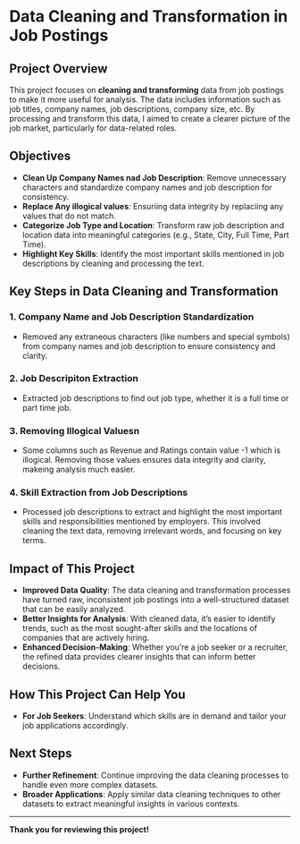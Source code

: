 # **Data Cleaning and Transformation in Job Postings**

## **Project Overview**

This project focuses on **cleaning and transforming** data from job postings to make it more useful for analysis. The data includes information such as job titles, company names, job descriptions, company size, etc. By processing and transform this data, I aimed to create a clearer picture of the job market, particularly for data-related roles.

## **Objectives**

- **Clean Up Company Names nad Job Description**: Remove unnecessary characters and standardize company names and job description for consistency.
- **Replace Any illogical values**: Ensuriing data integrity by replaciing any values that do not match.
- **Categorize Job Type and Location**: Transform raw job description and location data into meaningful categories (e.g., State, City, Full Time, Part Time).
- **Highlight Key Skills**: Identify the most important skills mentioned in job descriptions by cleaning and processing the text.

## **Key Steps in Data Cleaning and Transformation**

### 1. **Company Name and Job Description  Standardization**
   - Removed any extraneous characters (like numbers and special symbols) from company names and job description to ensure consistency and clarity.

### 2. **Job Descripiton Extraction**
   - Extracted job descriptions to find out job type, whether it is a full time or part time job.

### 3. **Removing Illogical Valuesn**
   - Some columns such as Revenue and Ratings contain value -1 which is illogical. Removing those values ensures data integrity and clarity, makeing analysis much easier.

### 4. **Skill Extraction from Job Descriptions**
   - Processed job descriptions to extract and highlight the most important skills and responsibilities mentioned by employers. This involved cleaning the text data, removing irrelevant words, and focusing on key terms.

## **Impact of This Project**

- **Improved Data Quality**: The data cleaning and transformation processes have turned raw, inconsistent job postings into a well-structured dataset that can be easily analyzed.
- **Better Insights for Analysis**: With cleaned data, it’s easier to identify trends, such as the most sought-after skills and the locations of companies that are actively hiring.
- **Enhanced Decision-Making**: Whether you’re a job seeker or a recruiter, the refined data provides clearer insights that can inform better decisions.

## **How This Project Can Help You**

- **For Job Seekers**: Understand which skills are in demand and tailor your job applications accordingly.

## **Next Steps**

- **Further Refinement**: Continue improving the data cleaning processes to handle even more complex datasets.
- **Broader Applications**: Apply similar data cleaning techniques to other datasets to extract meaningful insights in various contexts.

---

**Thank you for reviewing this project!**
